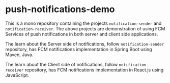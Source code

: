 ﻿# push-notifications-demo

This is a mono repository containing the projects `notification-sender` and `notification-receiver`.
The above projects are demonstration of using FCM Services of push notifications in both server and client side applications.

The learn about the Server side of notifications, follow `notification-sender` repository, 
has FCM notifications implementation in Spring Boot using Maven, Java.

The learn about the Client side of notifications, follow `notification-receiver` repository, 
has FCM notifications implementation in React.js using JavaScript.
